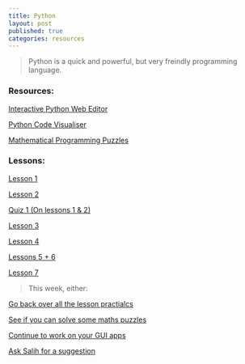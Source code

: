 ```yaml
---
title: Python
layout: post
published: true
categories: resources
---
```


> Python is a quick and powerful, but very freindly programming language.

### Resources:

[Interactive Python Web Editor](http://repl.it/languages/Python/)

[Python Code Visualiser](http://pythontutor.com/visualize.html)

[Mathematical Programming Puzzles](https://projecteuler.net/problems)

### Lessons:

[Lesson 1](https://docs.google.com/presentation/d/1wjU6-UxXz55QJY6szSPLjRAoPS5EUzb32wMcdiGegXM/edit?usp=sharing)

[Lesson 2](https://docs.google.com/presentation/d/1zAqwx4sMYxHiqYiLr3NgAVB8rUmv_nU8kEfS1NTTnp8/edit?usp=sharing)

[Quiz 1 (On lessons 1 & 2)](https://www.proprofs.com/quiz-school/story.php?title=ODE4NTY3C5EA)

[Lesson 3](https://docs.google.com/presentation/d/1IucJdytiz2_TJXtESLHKtVTpsJdVSIKWfHuktQ193ww/edit?usp=sharing)

[Lesson 4](https://docs.google.com/presentation/d/1HL246QfQYUUF71nuQBC2ZJUUAXtX9AYjuXYJa-znCiI/edit?usp=sharing)

[Lessons 5 + 6](https://docs.google.com/presentation/d/1PayE9HEiNc6ku_lH26Y4OpQ85TeM-rguGM5yBnWb8L8/edit?usp=sharing)

[Lesson 7](https://docs.google.com/presentation/d/1f2Dwo4j0fjUgK0lxCDw0SRXOfjuZQuwaGGKM_M37asQ/edit?usp=sharing)

> This week, either:

[Go back over all the lesson practialcs](#)

[See if you can solve some maths puzzles](https://projecteuler.net/problems)

[Continue to work on your GUI apps](#)

[Ask Salih for a suggestion](#)
